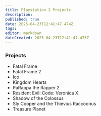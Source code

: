 ```yaml
---
title: Playstation 2 Projects
description: 
published: true
date: 2025-04-23T12:41:47.474Z
tags: 
editor: markdown
dateCreated: 2025-04-23T12:41:47.473Z
---
```



### Projects
- Fatal Frame
- Fatal Frame 2
- Ico
- Kingdom Hearts
- PaRappa the Rapper 2
- Resident Evil: Code: Veronica X
- Shadow of the Colossus
- Sly Cooper and the Thievius Raccoonus
- Treasure Planet